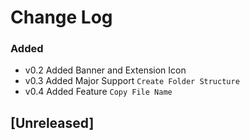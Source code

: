 # Change Log

### Added
- v0.2 Added Banner and Extension Icon
- v0.3 Added Major Support `Create Folder Structure`
- v0.4 Added Feature `Copy File Name`

## [Unreleased]